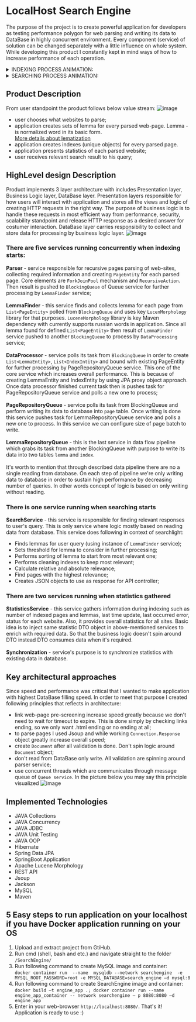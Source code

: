 # LocalHost Search Engine
The purpose of the project is to create powerful application for developers as testing performance polygon for web parsing and writing its data to DataBase in highly concurrent environment. Every component (service) of solution can be changed separately with a little influence on whole system. While developing this product I constantly kept in mind ways of how to increase performance of each operation.
<details><summary>INDEXING PROCESS ANIMATION:</summary>
  
![Honeycam 2023-02-03 11-30-12](https://user-images.githubusercontent.com/20218691/216553566-787bde2d-7b67-4d4c-98ff-3afd4d0dbcb6.gif)

</details>
<details><summary>SEARCHING PROCESS ANIMATION:</summary>
  
![Honeycam 2023-02-03 11-35-36](https://user-images.githubusercontent.com/20218691/216552080-d6ea3d62-90cd-43c6-97d6-2085d89ca21a.gif)
  
</details>

## Product Description
From user standpoint the product follows below value stream:
![image](https://user-images.githubusercontent.com/20218691/216328585-0f6b47d7-cce9-463a-a2de-5034b26add51.png)
- user chooses what websites to parse;
- application creates sets of lemma for every parsed web-page. Lemma - is normalized word in its basic form. <br> [More details about lematization](https://en.wikipedia.org/wiki/Lemmatisation)
- application creates indexes (unique objects) for every parsed page.
- application presents statistics of each parsed website;
- user receives relevant search result to his query;

## HighLevel design Description
Product implements 3 layer architecture with includes Presentation layer, Business Logic layer, DataBase layer. Presentation layers responsible for how users will interact with application and stores all the views and logic of creating HTTP requests in the right way. The purpose of business logic is to handle these requests in most efficient way from performance, security, scalability standpoint and release HTTP response as a desired answer for costumer interaction. DataBase layer carries responsibility to collect and store data for processing by business logic layer.
![image](https://user-images.githubusercontent.com/20218691/216282673-2b6f4187-8469-41d4-b7db-66b7af33d1a1.png)

### There are five services running concurrently when indexing starts:

**Parser** - service responsible for recursive pages parsing of web-sites, collecting required information and creating `PageEntit`y for each parsed page. Core elements are `ForkJoinPool` mechanism and `RecursiveAction`. Then result is pushed to `BlockingQueue` of Queue service for further processing by `LemmaFinder` service; <br><br>
**LemmaFinder** - this service finds and collects lemma for each page from `List<PageEntity>` polled from `BlockingQueue` and uses key `LucenMorphology` library for that purposes. `LuceneMorphology` library is key Maven dependency with currently supports russian words in application. Since all lemma found for defined `List<PageEntity>` then 
result of `LemmaFinder` service pushed to another `BlockingQueue` to process by `DataProcessing` service; <br> <br>
**DataProcessor** - service polls its task from `BlockingQueue` in order to create `List<LemmaEntity>`, `List<IndexIntity>` and bound with existing PageEntity for further processing by PageRepositoryQueue service. This one of the core service which increases overall performance. This is because of creating LemmaEntity and IndexEntity by using JPA proxy object approach. Once data processor finished current task then is pushes task for PageRepositoryQueue service and polls a new one to process; <br> <br>
**PageRepositoryQueue** - service polls its task from BlockingQueue and perform writing its data to database into `page` table. Once writing is done this service pushes task for LemmaRepositoryQueue service and polls a new one to process. In this service we can configure size of page batch to write. <br> <br>
**LemmaRepositoryQueue** - this is the last service in data flow pipeline which grabs its task from another BlockingQueue with purpose to write its data into two tables `lemma` and `index`. <br> <br>
It's worth to mention that through described data pipeline there are no a single reading from database. On each step of pipeline we're only writing data to database in order to sustain high performance by decreasing number of queries. In other words concept of logic is based on only writing without reading.

### There is one service running when searching starts
**SearchService** - this service is responsible for finding relevant responses to user's query. This is only service where logic mostly based on reading data from database. This service does following in context of searchlight:
- Finds lemmas for user query (using instance of `LemmaFinder` service);
- Sets threshold for lemma to consider in further processing;
- Performs sorting of lemma to start from most relevant one;
- Performs cleaning indexes to keep most relevant;
- Calculate relative and absolute relevance;
- Find pages with the highest relevance;
- Creates JSON objects to use as response for API controller;

### There are two services running when statistics gathered
**StatisticsService** - this service gathers information during indexing such as number of indexed pages and lemmas, last time update, last occurred error, status for each website. Also, it provides overall statistics for all sites. Basic idea is to inject same statistic DTO object in above-mentioned services to enrich with required data. So that the business logic doesn't spin around DTO instead DTO consumes data when it's required.<br> <br>
**Synchronization** - service's purpose is to synchronize statistics with existing data in database. 


## Key architectural approaches 
Since speed and performance was critical that I wanted to make application with highest DataBase filling speed. In order to meet that purpose I created following principles that reflects in architecture:
- link web-page pre-screening increase speed greatly because we don't need to wait for timeout to expire. This is done simply by checking links ending, so we only want .html ending or no ending at all;
- to parse pages I used Jsoup and while working `Connection.Response` object greatly increase overall speed;
- create `Document` after all validation is done. Don't spin logic around `Document` object;
- don't read from DataBase only write. All validation are spinning around parser service;
- use concurrent threads which are communicates through message queue of `Queue service`. In the picture below you may say this principle visualized
![image](https://user-images.githubusercontent.com/20218691/219300422-7faba2ba-4907-49df-ae6e-0e903ef5095a.png)


## Implemented Technologies
- JAVA Collections
- JAVA Concurrency
- JAVA JDBC
- JAVA Unit Testing
- JAVA OOP
- Hibernate
- Spring Data JPA
- SpringBoot Application
- Apache Lucene Morphology
- REST API
- Jsoup
- Jackson
- MySQL
- Maven

## 5 Easy steps to run application on your localhost if you have Docker application running on your OS
1. Upload and extract project from GtiHub.
2. Run cmd (shell, bash and etc.) and navigate straight to the folder `/SearchEngine/`
3. Run following command to create MySQL image and container:<br>
`docker container run  --name  mysqldb --network searchengine  -e MYSQL_ROOT_PASSWORD=root -e MYSQL_DATABASE=search_engine –d mysql:8`<br>
4. Run following command to create SearchEngine image and container:<br>
`docker build –t engine_app .; docker container run --name engine_app_container -- network searchengine – p 8080:8080 –d engine_app`<br>
5. Enter in your web-browser `http://localhost:8080/`. That's it! Application is ready to use :)
